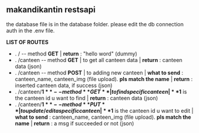 ## makandikantin restsapi
the database file is in the database folder. please edit the db connection auth in the .env file.

**LIST OF ROUTES**
- . / -- method **GET** | **return** : "hello word" (dummy)
- . /canteen -- method **GET** | to get all canteen data | **return** : canteen data (json)
- . /canteen -- method **POST** | to adding new canteen | **what to send** : canteen_name, canteen_img (file upload). **pls match the name** | **return** : inserted canteen data, if success (json)
- . /canteen/**$1** -- method **GET** | to find specific canteen | **$1** is the canteen id u want to find | **return** : canteen data (json)
- . /canteen/**$1** -- method **PUT** | to update/edit a specific canteen | **$1** is the canteen id u want to edit | **what to send** : canteen_name, canteen_img (file upload). **pls match the name** | **return** : a msg if succeeded or not (json)
